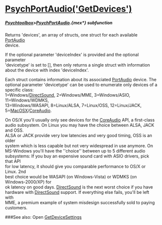 # [PsychPortAudio('GetDevices')](PsychPortAudio-GetDevices) 
##### [Psychtoolbox](Pyschtoolbox)>[PsychPortAudio](PsychPortAudio).{mex*} subfunction


Returns 'devices', an array of structs, one struct for each available [PortAudio](PortAudio)  
device.  
  
If the optional parameter 'deviceIndex' is provided and the optional parameter  
'devicetype' is set to [], then only returns a single struct with information  
about the device with index 'deviceIndex'.  
  
Each struct contains information about its associated [PortAudio](PortAudio) device. The  
optional parameter 'devicetype' can be used to enumerate only devices of a  
specific class:   
1=Windows/[DirectSound](DirectSound), 2=Windows/MME, 3=Windows/ASIO, 11=Windows/WDMKS,  
13=Windows/WASAPI, 8=Linux/ALSA, 7=Linux/OSS, 12=Linux/JACK, 5=[MacOSX](MacOSX)/[CoreAudio](CoreAudio).  
  
On OS/X you'll usually only see devices for the [CoreAudio](CoreAudio) API, a first-class  
audio subsystem. On Linux you may have the choice between ALSA, JACK and OSS.  
ALSA or JACK provide very low latencies and very good timing, OSS is an older  
system which is less capable but not very widespread in use anymore. On  
MS-Windows you'll have the ''choice'' between up to 5 different audio  
subsystems: If you buy an expensive sound card with ASIO drivers, pick that API  
for low latency, it should give you comparable performance to OS/X or Linux. 2nd  
best choice would be WASAPI (on Windows-Vista) or WDMKS (on Windows-2000/XP) for  
ok latency on good days. [DirectSound](DirectSound) is the next worst choice if you have  
hardware with [DirectSound](DirectSound) support. If everything else fails, you'll be left with  
MME, a premium example of system misdesign successfully sold to paying  
customers.  


###See also:
Open [GetDeviceSettings](PsychPortAudio-GetDeviceSettings) 
